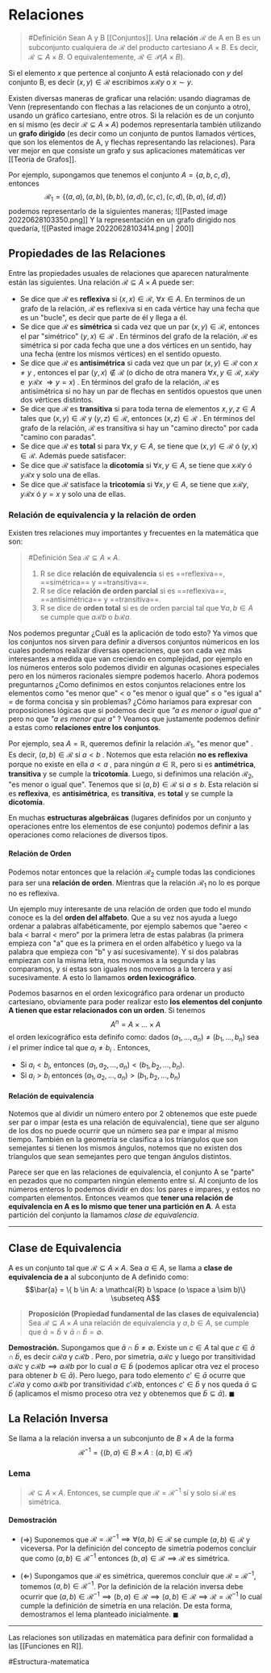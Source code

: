 # Relaciones
> #Definición Sean A y B [[Conjuntos]]. Una **relación** $\mathcal{R}$ de A en B es un subconjunto cualquiera de $\mathcal{R}$ del producto cartesiano $A \times B$. Es decir, $\mathcal{R} \subseteq A \times B$.  O equivalentemente, $\mathcal{R} \in \mathcal{P}(A \times B)$.

Si el elemento *x* que pertence al conjunto A está relacionado con *y* del conjunto B, es decir $(x, y) \in \mathcal{R}$ escribimos $x \mathcal{R} y$ o $x \sim y$. 

Existen diversas maneras de graficar una relación: usando diagramas de Venn (representando con flechas a las relaciones de un conjunto a otro), usando un gráfico cartesiano, entre otros. Si la relación es de un conjunto en sí mismo (es decir $\mathcal{R} \subseteq A \times A$) podemos representarla también utilizando un **grafo dirigido** (es decir como un conjunto de puntos llamados vértices, que son los elementos de A, y flechas representando las relaciones). 
Para ver mejor en que consiste un grafo y sus aplicaciones matemáticas ver [[Teoría de Grafos]].

Por ejemplo, supongamos que tenemos el conjunto $A = \{a,b,c,d\}$, entonces
$$\mathcal{R}_1 = \{(a,a), (a,b), (b,b), (a,d), (c,c),(c,d),(b,a), (d,d)\}$$
podemos representarlo de la siguientes maneras;
![[Pasted image 20220628103350.png]]
Y la representación en un grafo dirigido nos quedaría,
![[Pasted image 20220628103414.png | 200]]
 
## Propiedades de las Relaciones
Entre las propiedades usuales de relaciones que aparecen naturalmente están las siguientes. 
Una relación $\mathcal{R} \subseteq A \times A$ puede ser:
- Se dice que $\mathcal{R}$ es **reflexiva** si $(x,x) \in \mathcal{R}$, $\forall x \in A$. En terminos de un grafo de la relación, $\mathcal{R}$ es reflexiva si en cada vértice hay una fecha que es un "bucle", es decir que parte de él y llega a él. 
- Se dice que $\mathcal{R}$ es **simétrica** si cada vez que un par $(x,y) \in \mathcal{R}$, entonces el par "simétrico" $(y,x) \in \mathcal{R}$ . En términos del grafo de la relación, $\mathcal{R}$ es simétrica si por cada fecha que une a dos vértices en un sentido, hay una fecha (entre los mismos vértices) en el sentido opuesto.
- Se dice que $\mathcal{R}$ es **antisimétrica** si cada vez que un par $(x,y) \in \mathcal{R}$ con $x \neq y$ , entonces el par $(y,x) \notin \mathcal{R}$ (o dicho de otra manera $\forall x,y \in \mathcal{R}, \; x \mathcal{R} y \text{ e } \; y \mathcal{R} x \;\Rightarrow y = x$) . En términos del grafo de la relación, $\mathcal{R}$ es antisimétrica si no hay un par de flechas en sentidos opuestos que unen dos vértices distintos.
- Se dice que $\mathcal{R}$ es **transitiva** si para toda terna de elementos $x, y, z \in A$ tales que $(x,y) \in \mathcal{R}$ y $(y,z) \in \mathcal{R}$, entonces $(x,z) \in \mathcal{R}$ . En términos del grafo de la relación, $\mathcal{R}$ es transitiva si hay un "camino directo" por cada "camino con paradas".
- Se dice que $\mathcal{R}$ es **total** si para $\forall x, y \in A$, se tiene que $(x,y) \in \mathcal{R}$ ó $(y,x) \in \mathcal{R}$. 
Además puede satisfacer:
- Se dice que $\mathcal{R}$ satisface la **dicotomía** si $\forall x,y \in A$, se tiene que $x \mathcal{R} y$ ó $y \mathcal{R}x$ y solo una de ellas.
- Se dice que $\mathcal{R}$ satisface la **tricotomía** si $\forall x,y \in A$, se tiene que $x \mathcal{R}y$, $y \mathcal{R}x$ ó $y = x$ y solo una de ellas.

### Relación de equivalencia y la relación de orden
Existen tres relaciones muy importantes y frecuentes en la matemática que son:
> #Definición Sea $\mathcal{R} \subseteq A \times A$.  
> 1. R se dice **relación de equivalencia** si es ==reflexiva==, ==simétrica== y ==transitiva==. 
> 2. R se dice **relación de orden parcial** si es ==reflexiva==, ==antisimétrica== y ==transitiva==. 
> 3. R se dice de **orden total** si es de orden parcial tal que $\forall a, b \in A$ se cumple que $a \mathcal{R} b$ o $b \mathcal{R} a$.

Nos podemos preguntar ¿Cuál es la aplicación de todo esto? Ya vimos que los conjuntos nos sirven para definir a diversos conjuntos númericos en los cuales podemos realizar diversas operaciones, que son cada vez más interesantes a medida que van creciendo en complejidad, por ejemplo en los números enteros solo podemos dividir en algunas ocasiones especiales pero en los números racionales siempre podemos hacerlo. Ahora podemos preguntarnos ¿Como definimos en estos conjuntos relaciones entre los elementos como "es menor que" $<$ o "es menor o igual que" $\leq$ o "es igual a" $=$ de forma concisa y sin problemas? ¿Cómo hariamos para expresar con proposiciones lógicas que si podemos decir que _"a es menor o igual que a"_ pero no que *"a es menor que a"* ?  Veamos que justamente podemos definir a estas como **relaciones entre los conjuntos**. 

Por ejemplo, sea $A = \mathbb{R}$, queremos definir la relación $\mathcal{R}_1$, "es menor que" . Es decir, $(a,b) \in \mathcal{R}$ si $a < b$ . Notemos que esta relación **no es reflexiva** porque no existe en ella $a < a$ , para ningún $a \in \mathbb{R}$, pero si es **antimétrica**, **transitiva** y se cumple la **tricotomía**. 
Luego, si definimos una relación $\mathcal{R}_2$, "es menor o igual que". Tenemos que si $(a,b) \in \mathcal{R}$ si $a \leq b$.  Esta relación sí es **reflexiva**, es **antisimétrica**, es **transitiva**, es **total** y se cumple la **dicotomía**.

En muchas **estructuras algebráicas** (lugares definidos por un conjunto y operaciones entre los elementos de ese conjunto) podemos definir a las operaciones como relaciones de diversos tipos. 

#### Relación de Orden
Podemos notar entonces que la relación $\mathcal{R}_2$ cumple todas las condiciones para ser una **relación de orden**.  Mientras que la relación $\mathcal{R}_1$ no lo es porque no es reflexiva.

Un ejemplo muy interesante de una relación de orden que todo el mundo conoce es la del **orden del alfabeto**. Que a su vez nos ayuda a luego ordenar a palabras alfabéticamente, por ejemplo sabemos que "aereo < bala < barral < mero" por la primera letra de estas palabras (la primera empieza con "a" que es la primera en el orden alfabético y luego va la palabra que empieza con "b" y  así sucesivamente). Y si dos palabras empiezan con la misma letra, nos movemos a la segunda y las comparamos, y si estas son iguales nos movemos a la tercera y así sucesivamente. A esto lo llamamos **orden lexicográfico**. 

Podemos basarnos en el orden lexicográfico para ordenar un producto cartesiano, obviamente para poder realizar esto **los elementos del conjunto A tienen que estar relacionados con un orden**. Si tenemos
$$A^n = {A \times \dots \times A}$$
el orden lexicográfico esta definifo como: dados $(a_1, \dots, a_n) \neq (b_1, \dots , b_n)$ sea $i$ el primer índice tal que $a_i \neq b_i$ . Entonces, 
- Si $a_i < b_i$, entonces $(a_1, a_2, \dots, a_n) < (b_1, b_2, \dots, b_n)$.
- Si $a_i > b_i$ entonces $(a_1, a_2, \dots, a_n) > (b_1, b_2, \dots, b_n)$

#### Relación de equivalencia
Notemos que al dividir un número entero por 2 obtenemos que este puede ser par o impar (esta es una relación de equivalencia), tiene que ser alguno de los dos no puede ocurrir que un número sea par e impar al mismo tiempo. También en la geometría se clasifica a los tríangulos que son semejantes si tienen los mismos ángulos, notemos que no existen dos tríangulos que sean semejantes pero que tengan ángulos distintos. 

Parece ser que en las relaciones de equivalencia, el conjunto A se "parte" en pezados que no comparten ningún elemento entre sí. Al conjunto de los números enteros lo podemos dividir en dos: los pares e impares, y estos no comparten elementos. Entonces veamos que **tener una relación de equivalencia en A es lo mismo que tener una partición en A**.
A esta partición del conjunto la llamamos *clase de equivalencia*.

---
## Clase de Equivalencia
A es un conjunto tal que $\mathcal{R} \subseteq A \times A$. Sea $a \in A$, se llama a **clase de equivalencia de a** al subconjunto de A definido como:
$$\bar{a} = \{ b \in A: a \mathcal{R} b  \space (o \space a \sim b)\} \subseteq A$$
>  **Proposición (Propiedad fundamental de las clases de equivalencia)** Sea $\mathcal{R} \subseteq A \times A$ una relación de equivalencia y $a, b \in A$, se cumple que $\bar{a} = \bar{b} \vee \bar{a} \cap \bar{b} = \emptyset$.

**Demostración.** Supongamos que $\bar{a} \cap \bar{b} \neq \emptyset$. Existe un $c \in A$ tal que $c \in \bar{a} \cap \bar{b}$, es decir $c \mathcal{R}a$ y $c \mathcal{R}b$ . Pero, por simetría, $a \mathcal{R} c$ y luego por transitividad $a \mathcal{R}c$ y $c \mathcal{R}b \implies a \mathcal{R} b$ por lo cual $a \in \bar{b}$ (podemos aplicar otra vez el proceso para obtener $b \in \bar{a}$). Pero luego, para todo elemento $c' \in \bar{a}$   ocurre que $c' \mathcal{R} a$ y como $a \mathcal{R}b$ por transitividad $c' \mathcal{R} b$, entonces $c' \in \bar{b}$ y nos queda $\bar{a} \subseteq \bar{b}$ (aplicamos el mismo proceso otra vez y obtenemos que $\bar{b} \subseteq \bar{a}$). $\blacksquare$ 


## La Relación Inversa
Se llama a la relación inversa a un subconjunto de $B \times A$ de la forma 
$$\mathcal{R}^{-1} = \{(b, a) \in B \times A: (a, b) \in \mathcal{R} \}$$

### Lema
> $\mathcal{R} \subseteq A \times A$. Entonces, se cumple que $\mathcal{R} = \mathcal{R}^{-1}$ sí y solo sí $\mathcal{R}$ es simétrica.


#### Demostración
- $(\Rightarrow)$ Suponemos que $\mathcal{R} = \mathcal{R}^{-1} \implies \forall (a, b) \in \mathcal{R}$ se cumple $(a, b) \in \mathcal{R}$ y viceversa.  Por la definición del concepto de simetría podemos concluir que como $(a, b) \in \mathcal{R}^{-1}$ entonces $(b, a) \in \mathcal{R} \implies \mathcal{R}$ es simétrica.

- $(\Leftarrow)$ Supongamos que $\mathcal{R}$ es simétrica, queremos concluir que $\mathcal{R} = \mathcal{R}^{-1}$, tomemos $(a, b) \in \mathcal{R}^{-1}$. Por la definición de la relación inversa debe ocurrir que $(a, b) \in \mathcal{R}^{-1} \implies (b, a) \in \mathcal{R} \implies (a, b) \in \mathcal{R} \implies \mathcal{R} = \mathcal{R}^{-1}$ lo cual cumple la definición de simetría en una relación.
De esta forma, demostramos el lema planteado inicialmente. $\blacksquare$

---
Las relaciones son utilizadas en matemática para definir con formalidad a las [[Funciones en R]].

#Estructura-matematica 


